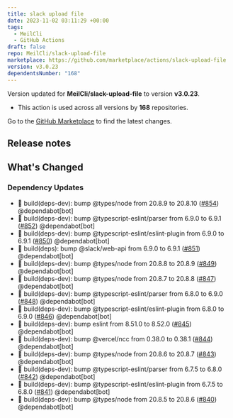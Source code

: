 ```yaml
---
title: slack upload file
date: 2023-11-02 03:11:29 +00:00
tags:
  - MeilCli
  - GitHub Actions
draft: false
repo: MeilCli/slack-upload-file
marketplace: https://github.com/marketplace/actions/slack-upload-file
version: v3.0.23
dependentsNumber: "168"
---
```



Version updated for **MeilCli/slack-upload-file** to version **v3.0.23**.
- This action is used across all versions by **168** repositories.

Go to the [GitHub Marketplace](https://github.com/marketplace/actions/slack-upload-file) to find the latest changes.

## Release notes

## What's Changed
### Dependency Updates
- :green_book: build(deps-dev): bump @types/node from 20.8.9 to 20.8.10 ([#854](https://github.com/MeilCli/slack-upload-file/pull/854)) @dependabot[bot]
- :green_book: build(deps-dev): bump @typescript-eslint/parser from 6.9.0 to 6.9.1 ([#852](https://github.com/MeilCli/slack-upload-file/pull/852)) @dependabot[bot]
- :green_book: build(deps-dev): bump @typescript-eslint/eslint-plugin from 6.9.0 to 6.9.1 ([#850](https://github.com/MeilCli/slack-upload-file/pull/850)) @dependabot[bot]
- :green_book: build(deps): bump @slack/web-api from 6.9.0 to 6.9.1 ([#851](https://github.com/MeilCli/slack-upload-file/pull/851)) @dependabot[bot]
- :green_book: build(deps-dev): bump @types/node from 20.8.8 to 20.8.9 ([#849](https://github.com/MeilCli/slack-upload-file/pull/849)) @dependabot[bot]
- :green_book: build(deps-dev): bump @types/node from 20.8.7 to 20.8.8 ([#847](https://github.com/MeilCli/slack-upload-file/pull/847)) @dependabot[bot]
- :green_book: build(deps-dev): bump @typescript-eslint/parser from 6.8.0 to 6.9.0 ([#848](https://github.com/MeilCli/slack-upload-file/pull/848)) @dependabot[bot]
- :green_book: build(deps-dev): bump @typescript-eslint/eslint-plugin from 6.8.0 to 6.9.0 ([#846](https://github.com/MeilCli/slack-upload-file/pull/846)) @dependabot[bot]
- :green_book: build(deps-dev): bump eslint from 8.51.0 to 8.52.0 ([#845](https://github.com/MeilCli/slack-upload-file/pull/845)) @dependabot[bot]
- :green_book: build(deps-dev): bump @vercel/ncc from 0.38.0 to 0.38.1 ([#844](https://github.com/MeilCli/slack-upload-file/pull/844)) @dependabot[bot]
- :green_book: build(deps-dev): bump @types/node from 20.8.6 to 20.8.7 ([#843](https://github.com/MeilCli/slack-upload-file/pull/843)) @dependabot[bot]
- :green_book: build(deps-dev): bump @typescript-eslint/parser from 6.7.5 to 6.8.0 ([#842](https://github.com/MeilCli/slack-upload-file/pull/842)) @dependabot[bot]
- :green_book: build(deps-dev): bump @typescript-eslint/eslint-plugin from 6.7.5 to 6.8.0 ([#841](https://github.com/MeilCli/slack-upload-file/pull/841)) @dependabot[bot]
- :green_book: build(deps-dev): bump @types/node from 20.8.5 to 20.8.6 ([#840](https://github.com/MeilCli/slack-upload-file/pull/840)) @dependabot[bot]
